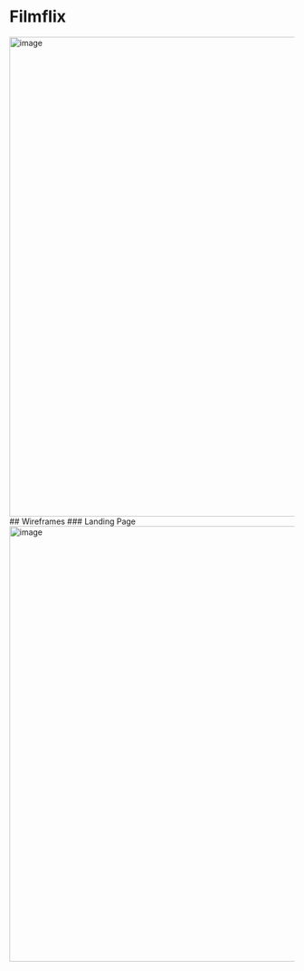 # Filmflix
<img width="1321" height="848" alt="image" src="https://github.com/user-attachments/assets/6d477582-a691-438d-beaf-f0c790b35b48" />
## Wireframes
### Landing Page
<img width="1172" height="770" alt="image" src="https://github.com/user-attachments/assets/69a9514e-f831-40af-bf78-25be10a6a8cd" />

